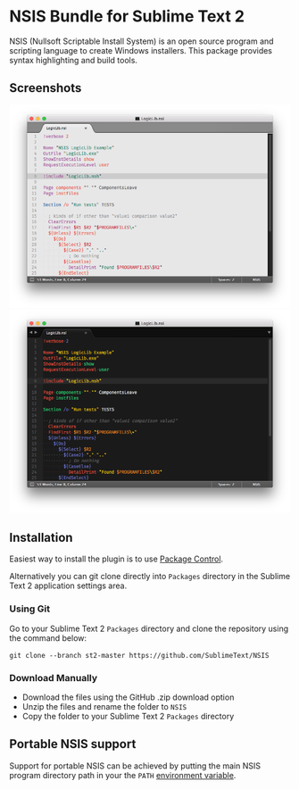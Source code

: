 # NSIS Bundle for Sublime Text 2

NSIS (Nullsoft Scriptable Install System) is an open source program and scripting language to create Windows installers. This package provides syntax highlighting and build tools.

## Screenshots

![Light Theme](https://raw.githubusercontent.com/SublimeText/NSIS/st2-master/screenshots/light-theme.png)
![Dark Theme](https://raw.githubusercontent.com/SublimeText/NSIS/st2-master/screenshots/dark-theme.png)

## Installation

Easiest way to install the plugin is to use [Package Control](http://wbond.net/sublime_packages/package_control).

Alternatively you can git clone directly into `Packages` directory in the Sublime Text 2 application settings area.

### Using Git

Go to your Sublime Text 2 `Packages` directory and clone the repository using the command below:

    git clone --branch st2-master https://github.com/SublimeText/NSIS

### Download Manually

* Download the files using the GitHub .zip download option
* Unzip the files and rename the folder to `NSIS`
* Copy the folder to your Sublime Text 2 `Packages` directory

## Portable NSIS support

Support for portable NSIS can be achieved by putting the main NSIS program directory path in your the `PATH` [environment variable](http://superuser.com/questions/284342/what-are-path-and-other-environment-variables-and-how-can-i-set-or-use-them/284351#284351).
